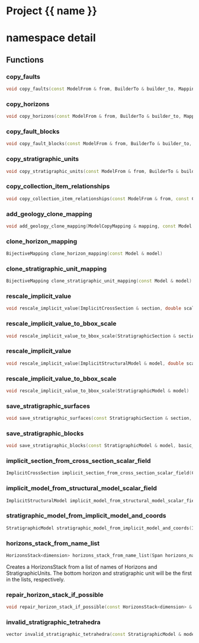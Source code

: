 <script setup>
import {useRoute} from 'vitepress'
const {path} = useRoute()
const tokens = path.split('/')
const words = tokens[2].split('-');
for (let i = 0; i < words.length; i++) {
    words[i] = words[i].charAt(0).toUpperCase() + words[i].slice(1);
    words[i] = words[i].replace('geode', 'Geode')
}
const name = words.join('-');
</script>
# Project {{ name }}

# namespace detail



## Functions

### copy_faults

```cpp
void copy_faults(const ModelFrom & from, BuilderTo & builder_to, Mapping & mapping)
```


### copy_horizons

```cpp
void copy_horizons(const ModelFrom & from, BuilderTo & builder_to, Mapping & mapping)
```


### copy_fault_blocks

```cpp
void copy_fault_blocks(const ModelFrom & from, BuilderTo & builder_to, Mapping & mapping)
```


### copy_stratigraphic_units

```cpp
void copy_stratigraphic_units(const ModelFrom & from, BuilderTo & builder_to, Mapping & mapping)
```


### copy_collection_item_relationships

```cpp
void copy_collection_item_relationships(const ModelFrom & from, const CollectionRangeFrom & collection_range_from, const Mapping & collection_mapping, const Mapping & item_mapping, BuilderTo & builder_to)
```


### add_geology_clone_mapping

```cpp
void add_geology_clone_mapping(ModelCopyMapping & mapping, const Model & model)
```


### clone_horizon_mapping

```cpp
BijectiveMapping clone_horizon_mapping(const Model & model)
```


### clone_stratigraphic_unit_mapping

```cpp
BijectiveMapping clone_stratigraphic_unit_mapping(const Model & model)
```


### rescale_implicit_value

```cpp
void rescale_implicit_value(ImplicitCrossSection & section, double scaling_factor)
```


### rescale_implicit_value_to_bbox_scale

```cpp
void rescale_implicit_value_to_bbox_scale(StratigraphicSection & section)
```


### rescale_implicit_value

```cpp
void rescale_implicit_value(ImplicitStructuralModel & model, double scaling_factor)
```


### rescale_implicit_value_to_bbox_scale

```cpp
void rescale_implicit_value_to_bbox_scale(StratigraphicModel & model)
```


### save_stratigraphic_surfaces

```cpp
void save_stratigraphic_surfaces(const StratigraphicSection & section, basic_string_view prefix)
```


### save_stratigraphic_blocks

```cpp
void save_stratigraphic_blocks(const StratigraphicModel & model, basic_string_view prefix)
```


### implicit_section_from_cross_section_scalar_field

```cpp
ImplicitCrossSection implicit_section_from_cross_section_scalar_field(CrossSection && section, basic_string_view scalar_attribute_name)
```


### implicit_model_from_structural_model_scalar_field

```cpp
ImplicitStructuralModel implicit_model_from_structural_model_scalar_field(StructuralModel && model, basic_string_view scalar_attribute_name)
```


### stratigraphic_model_from_implicit_model_and_coords

```cpp
StratigraphicModel stratigraphic_model_from_implicit_model_and_coords(ImplicitStructuralModel && implicit_model, local_index_t implicit_axis)
```


### horizons_stack_from_name_list

```cpp
HorizonsStack<dimension> horizons_stack_from_name_list(Span horizons_names, Span units_names)
```


 Creates a HorizonsStack from a list of names of Horizons and StratigraphicUnits. The bottom horizon and stratigraphic unit will be the first in the lists, respectively.

### repair_horizon_stack_if_possible

```cpp
void repair_horizon_stack_if_possible(const HorizonsStack<dimension> & horizon_stack, HorizonsStackBuilder<dimension> & builder)
```


### invalid_stratigraphic_tetrahedra

```cpp
vector invalid_stratigraphic_tetrahedra(const StratigraphicModel & model)
```




